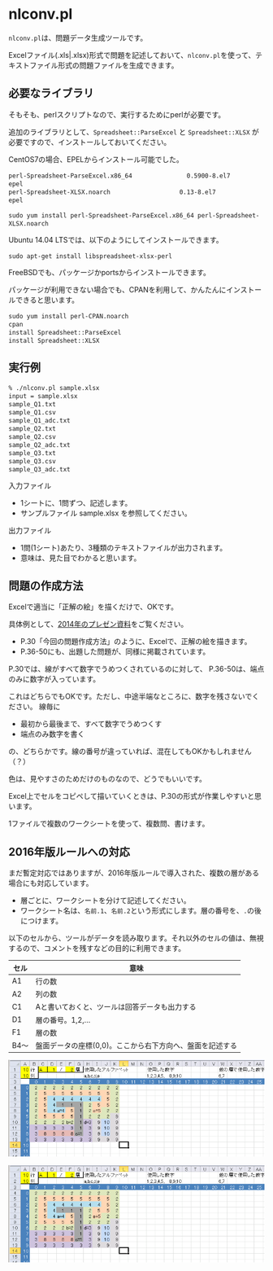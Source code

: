 # nlconv.pl

`nlconv.pl`は、問題データ生成ツールです。

Excelファイル(.xls|.xlsx)形式で問題を記述しておいて、`nlconv.pl`を使って、テキストファイル形式の問題ファイルを生成できます。


## 必要なライブラリ

そもそも、perlスクリプトなので、実行するためにperlが必要です。

追加のライブラリとして、`Spreadsheet::ParseExcel` と `Spreadsheet::XLSX` が必要ですので、インストールしておいてください。

CentOS7の場合、EPELからインストール可能でした。

```
perl-Spreadsheet-ParseExcel.x86_64               0.5900-8.el7               epel
perl-Spreadsheet-XLSX.noarch                   0.13-8.el7                   epel
```

```
sudo yum install perl-Spreadsheet-ParseExcel.x86_64 perl-Spreadsheet-XLSX.noarch
```

Ubuntu 14.04 LTSでは、以下のようにしてインストールできます。
```
sudo apt-get install libspreadsheet-xlsx-perl
```


FreeBSDでも、パッケージかportsからインストールできます。

パッケージが利用できない場合でも、CPANを利用して、かんたんにインストールできると思います。

```
sudo yum install perl-CPAN.noarch
cpan
install Spreadsheet::ParseExcel
install Spreadsheet::XLSX
```

## 実行例

```
% ./nlconv.pl sample.xlsx
input = sample.xlsx
sample_Q1.txt
sample_Q1.csv
sample_Q1_adc.txt
sample_Q2.txt
sample_Q2.csv
sample_Q2_adc.txt
sample_Q3.txt
sample_Q3.csv
sample_Q3_adc.txt
```

入力ファイル

- 1シートに、1問ずつ、記述します。
- サンプルファイル sample.xlsx を参照してください。

出力ファイル

- 1問(1シート)あたり、3種類のテキストファイルが出力されます。
- 意味は、見た目でわかると思います。


## 問題の作成方法

Excelで適当に「正解の絵」を描くだけで、OKです。

具体例として、[2014年のプレゼン資料](http://www.sig-sldm.org/DC2014/slides.pdf)をご覧ください。

- P.30「今回の問題作成方法」のように、Excelで、正解の絵を描きます。
- P.36-50にも、出題した問題が、同様に掲載されています。

P.30では、線がすべて数字でうめつくされているのに対して、
P.36-50は、端点のみに数字が入っています。

これはどちらでもOKです。ただし、中途半端なところに、数字を残さないでください。
線毎に

- 最初から最後まで、すべて数字でうめつくす
- 端点のみ数字を書く

の、どちらかです。線の番号が違っていれば、混在してもOKかもしれません（？）

色は、見やすさのためだけのものなので、どうでもいいです。

Excel上でセルをコピペして描いていくときは、P.30の形式が作業しやすいと思います。

1ファイルで複数のワークシートを使って、複数問、書けます。


## 2016年版ルールへの対応

まだ暫定対応ではありますが、2016年版ルールで導入された、複数の層がある場合にも対応しています。

- 層ごとに、ワークシートを分けて記述してください。
- ワークシート名は、`名前.1`、`名前.2`という形式にします。層の番号を、`.`の後につけます。

以下のセルから、ツールがデータを読み取ります。それ以外のセルの値は、無視するので、コメントを残すなどの目的に利用できます。

| セル | 意味 |
|------|------|
|A1    |行の数|
|A2    |列の数|
|C1    |Aと書いておくと、ツールは回答データも出力する|
|D1    |層の番号。1,2,…|
|F1    |層の数|
|B4〜  |盤面データの座標(0,0)。ここから右下方向へ、盤面を記述する|

![ワークシートQ4.1](sample_Q4_1.png)

![ワークシートQ4.2](sample_Q4_1.png)
